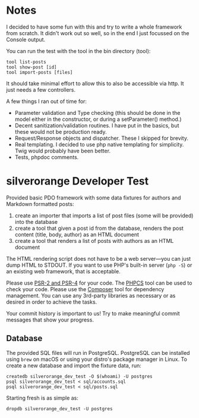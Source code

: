 Notes
===========================

I decided to have some fun with this and try to write a whole framework from scratch.
It didn't work out so well, so in the end I just focussed on the Console output.

You can run the test with the tool in the bin directory (tool):

```
tool list-posts
tool show-post [id]
tool import-posts [files]
```

It should take minimal effort to allow this to also be accessible via http. It just needs
a few controllers.

A few things I ran out of time for:

* Parameter validation and Type checking (this should be done in the model either in the constructor, or during a setParameter() method.)
* Decent sanitization/validation routines. I have put in the basics, but these would not be production ready.
* Request/Response objects and dispatcher. These I skipped for brevity.
* Real templating. I decided to use php native templating for simplicity. Twig would probably have been better.
* Tests, phpdoc comments.


silverorange Developer Test
===========================

Provided basic PDO framework with some data fixtures for authors and Markdown
formatted posts:

 1. create an importer that imports a list of post files (some will be
    provided) into the database
 2. create a tool that given a post id from the database, renders the post
    content (title, body, author) as an HTML document
 3. create a tool that renders a list of posts with authors as an HTML document

The HTML rendering script does not have to be a web server—you can just dump
HTML to STDOUT. If you want to use PHP's built-in server (`php -S`) or an
existing web framework, that is acceptable.

Please use [PSR-2 and PSR-4](http://www.php-fig.org/psr/) for your code. The
[PHPCS](https://github.com/squizlabs/PHP_CodeSniffer) tool can be used to check
your code. Please use the [Composer](https://getcomposer.org/) tool for
dependency management. You can use any 3rd-party libraries as necessary or
as desired in order to achieve the tasks.

Your commit history is important to us! Try to make meaningful commit messages
that show your progress.

Database
--------
The provided SQL files will run in PostgreSQL. PostgreSQL can be installed
using `brew` on macOS or using your distro's package manager in Linux. To
create a new database and import the fixture data, run:

```
createdb silverorange_dev_test -O $(whoami) -U postgres
psql silverorange_dev_test < sql/accounts.sql
psql silverorange_dev_test < sql/posts.sql
```

Starting fresh is as simple as:
```
dropdb silverorange_dev_test -U postgres
```
